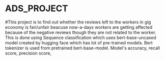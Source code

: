 # ADS_PROJECT


#This project is to find out whether the reviews left to the workers in gig economy is fair/unfair 
beacuse now-a-days workers are getting affected because of the negative reviews though they are not related to the worker.   
This is done using Sequence classification which uses bert-base-uncased model created by hugging face which has lot of pre-trained models. 
Bert tokenizer is used from pretrained bert-base-model. 
Model's accuracy, recall score, precision score,  
